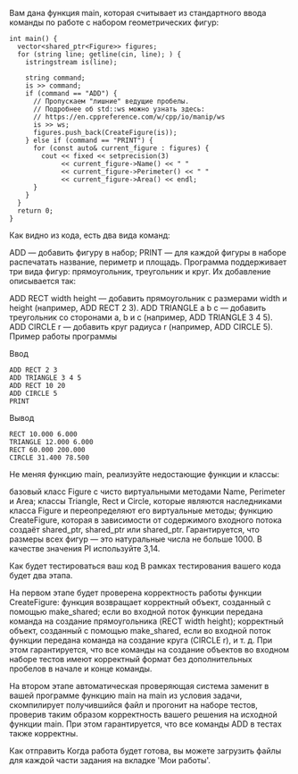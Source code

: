 Вам дана функция main, которая считывает из стандартного ввода команды по работе с набором геометрических фигур:

	int main() {
	  vector<shared_ptr<Figure>> figures;
	  for (string line; getline(cin, line); ) {
		istringstream is(line);

		string command;
		is >> command;
		if (command == "ADD") {
		  // Пропускаем "лишние" ведущие пробелы.
		  // Подробнее об std::ws можно узнать здесь:
		  // https://en.cppreference.com/w/cpp/io/manip/ws
		  is >> ws;
		  figures.push_back(CreateFigure(is));
		} else if (command == "PRINT") {
		  for (const auto& current_figure : figures) {
			cout << fixed << setprecision(3)
				 << current_figure->Name() << " "
				 << current_figure->Perimeter() << " "
				 << current_figure->Area() << endl;
		  }
		}
	  }
	  return 0;
	}

Как видно из кода, есть два вида команд:

ADD — добавить фигуру в набор;
PRINT — для каждой фигуры в наборе распечатать название, периметр и площадь.
Программа поддерживает три вида фигур: прямоугольник, треугольник и круг. Их добавление описывается так:

ADD RECT width height — добавить прямоугольник с размерами width и height (например, ADD RECT 2 3).
ADD TRIANGLE a b c — добавить треугольник со сторонами a, b и c (например, ADD TRIANGLE 3 4 5).
ADD CIRCLE r — добавить круг радиуса r (например, ADD CIRCLE 5).
Пример работы программы

Ввод

	ADD RECT 2 3
	ADD TRIANGLE 3 4 5
	ADD RECT 10 20
	ADD CIRCLE 5
	PRINT
	
Вывод

	RECT 10.000 6.000
	TRIANGLE 12.000 6.000
	RECT 60.000 200.000
	CIRCLE 31.400 78.500
	
Не меняя функцию main, реализуйте недостающие функции и классы:

базовый класс Figure с чисто виртуальными методами Name, Perimeter и Area;
классы Triangle, Rect и Circle, которые являются наследниками класса Figure и 
переопределяют его виртуальные методы;
функцию CreateFigure, которая в зависимости от содержимого входного потока создаёт shared_ptr<Rect>, 
shared_ptr<Triangle> или shared_ptr<Circle>.
Гарантируется, что размеры всех фигур — это натуральные числа не больше 1000. 
В качестве значения PI используйте 3,14.

Как будет тестироваться ваш код
В рамках тестирования вашего кода будет два этапа.

На первом этапе будет проверена корректность работы функции CreateFigure: 
функция возвращает корректный объект, созданный с помощью make_shared<Rect>; 
если во входной поток функции передана команда на создание прямоугольника (RECT width height); 
корректный объект, созданный с помощью make_shared<Circle>, 
если во входной поток функции передана команда на создание круга (CIRCLE r), и т. д.
 При этом гарантируется, что все команды на создание объектов во входном наборе тестов
 имеют корректный формат без дополнительных пробелов в начале и конце команды.

На втором этапе автоматическая проверяющая система заменит в вашей программе функцию main на main из условия задачи,
 скомпилирует получившийся файл и прогонит на наборе тестов, проверив таким образом корректность вашего решения на исходной функции main. 
 При этом гарантируется, что все команды ADD в тестах также корректны.

Как отправить
Когда работа будет готова, вы можете загрузить файлы для каждой части задания на вкладке 'Мои работы'.